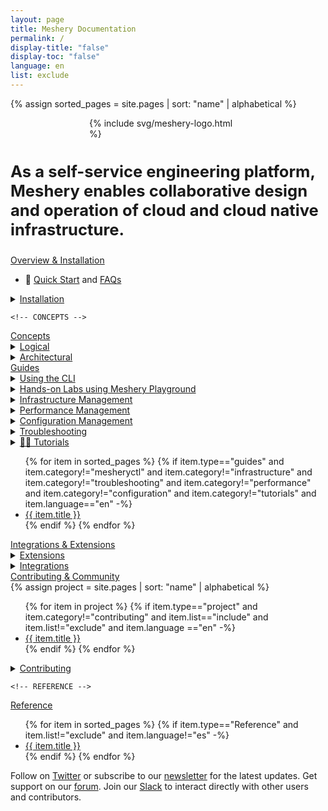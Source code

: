 ```yaml
---
layout: page
title: Meshery Documentation
permalink: /
display-title: "false"
display-toc: "false"
language: en
list: exclude
---
```


{% assign sorted_pages = site.pages | sort: "name" | alphabetical %}

<div style="display:grid; justify-items:center">
  <div style="align-self:center; margin-bottom:0px; margin-top:0px;padding-top:0px; padding-bottom:0px;width:clamp(170px, 50%, 800px);">
    {% include svg/meshery-logo.html %}
  </div>
  <h3 style="font-size:1.6rem">As a self-service engineering platform, Meshery enables collaborative design and operation of cloud and cloud native infrastructure.</h3>
</div>
<div class="flex flex-col--2 container">
  <!-- OVERVIEW -->
  <div class="section">
    <a href="{{ site.baseurl }}/project/overview">
        <div class="btn-primary">Overview & Installation</div>
    </a>
    <!-- <h6>Getting Started</h6> -->
    <ul>
        <!-- <li><a href="{{ site.baseurl }}/project">Project Overview</a></li> -->
        <li>🚀 <a href="{{ site.baseurl }}/installation/quick-start">Quick Start</a> and <a href="{{ site.baseurl }}/project/faq">FAQs</a></li>
        <!-- <li><a href="{{ site.baseurl }}/project">Essential Features</a></li>  -->
    </ul>
    <details>
      <summary>
        <p style="display:inline">
          <a href="{{ site.baseurl }}/installation/" class="text-black">Installation</a>
        </p>
      </summary>
      <ul class="section-title">
      {% assign sorted_installation = site.pages | where: "type","installation" %}
      {% for item in sorted_installation  %}
      {% if item.type=="installation" and item.list=="include" and item.language == "en" -%}
        <li><a href="{{ site.baseurl }}{{ item.url }}">{{ item.title }}</a>
        {% if item.abstract %}
          - {{ item.abstract }}
        {% endif %}
        </li>
        {% endif %}
      {% endfor %}
    </ul>
    </details>
  </div>

    <!-- CONCEPTS -->

  <div class="section">
    <a href="{{ site.baseurl }}/concepts">
        <div class="btn-primary">Concepts</div>
    </a>
   <!-- <h6><a href="{{ site.baseurl }}/concepts/logical" class="text-black section-title">Conceptual</a></h6>
     <ul>
      {% for item in sorted_pages %}
      {% if item.type=="concepts" and item.list!="exclude" and item.language!="es" -%}
        <li><a href="{{ site.baseurl }}{{ item.url }}">{{ item.title }}</a>
        </li>
        {% endif %}
      {% endfor %}
    </ul> -->
    <details>
      <summary>
        <p style="display:inline">
          <a href="{{ site.baseurl }}/concepts/logical" class="text-black">Logical</a>
        </p>
      </summary>
      <ul class="section-title">
        {% assign sorted_concepts = site.pages | where: "type","concepts" %}
        {% for item in sorted_concepts %}
        {% if item.type=="concepts" and item.language=="en" -%}
          <li><a href="{{ site.baseurl }}{{ item.url }}">{{ item.title }}</a>
          {% if item.abstract != " " %}
         -  {{ item.abstract }}
          {% endif %}
          </li>
          {% endif %}
        {% endfor %}
      </ul>
    </details>
    <details>
      <summary>
        <p style="display:inline">
          <a href="{{ site.baseurl }}/concepts/architecture" class="text-black section-title">Architectural</a>
        </p>
      </summary>
      <ul>
        {% assign sorted_components = site.pages | where: "type","components" %}
        {% for item in sorted_components %}
        {% if item.type=="components" and item.language=="en" -%}
          <li><a href="{{ site.baseurl }}{{ item.url }}">{{ item.title }}</a>
            {% if item.abstract != " " %}
            - {{ item.abstract }}
            {% endif %}
          </li>
        {% endif %}
        {% endfor %}
      </ul>
    </details>
  </div>
</div>

<div class="flex flex-col--2 container">

<!-- GUIDES -->
  <div class="section">
    <a href="{{ site.baseurl }}/guides">
        <div class="btn-primary">Guides</div>
    </a>
    <!-- <h6><a href="{{ site.baseurl }}/guides" class="text-black section-title">Guides</a></h6> -->
    <details>
      <summary>
        <p style="display:inline">
          <a href="{{ site.baseurl }}/guides/mesheryctl/" class="text-black">Using the CLI</a>
        </p>
      </summary>
      <ul class="section-title">
        {% assign sorted_mesheryctl = site.pages | where: "type","guides" %}
        {% for item in sorted_mesheryctl %}
        {% if item.type=="guides" and item.category=="mesheryctl" and item.language=="en" -%}
          <li><a href="{{ site.baseurl }}{{ item.url }}">{{ item.title }}</a>
          {% if item.abstract != " " %}
            - {{ item.abstract }}
          {% endif %}
          </li>
          {% endif %}
        {% endfor %}
      </ul>
    </details>
    <details>
      <summary>
        <p style="display:inline">
          <a href="{{ site.baseurl }}/guides/tutorials/" class="text-black">Hands-on Labs using Meshery Playground</a>
        </p>
      </summary>
      <ul class="section-title">
        {% assign sorted_tutorials = site.pages | where: "type","guides" %}
        {% for item in sorted_tutorials %}
        {% if item.type=="guides" and item.category=="tutorials" and item.language=="en" -%}
          <li><a href="{{ site.baseurl }}{{ item.url }}">{{ item.title }}</a>
          {% if item.abstract != " " %}
            - {{ item.abstract }}
          {% endif %}
          </li>
          {% endif %}
        {% endfor %}
      </ul>
    </details>
    <details>
      <summary>
        <p style="display:inline">
          <a href="{{ site.baseurl }}/guides/infrastructure-management" class="text-black">Infrastructure Management</a>
        </p>
      </summary>
      <ul class="section-title">
       {% assign sorted_infrastructure = site.pages | where: "type","guides" %}
          {% for item in sorted_infrastructure %}
          {% if item.type=="guides" and item.category=="infrastructure" and item.language=="en" -%}
            <li><a href="{{ site.baseurl }}{{ item.url }}">{{ item.title }}</a>
            {% if item.abstract != " " %}
              -  {{ item.abstract }}
            {% endif %}
            </li>
            {% endif %}
          {% endfor %}
      </ul>
    </details>
        <details>
      <summary>
        <p style="display:inline">
          <a href="{{ site.baseurl }}/guides/performance-management" class="text-black">Performance Management</a>
        </p>
      </summary>
      <ul class="section-title">
        {% assign performance = site.pages | where: "type","guides" %}
          {% for item in performance %}
          {% if item.type=="guides" and item.category=="performance" and item.language=="en" -%}
            <li><a href="{{ site.baseurl }}{{ item.url }}">{{ item.title }}</a>
            {% if item.abstract != " " %}
              - {{ item.abstract }}
            {% endif %}
            </li>
            {% endif %}
          {% endfor %}
      </ul>
    </details>
      <details>
      <summary>
        <p style="display:inline">
          <a href="{{ site.baseurl }}/guides/infrastructure-management" class="text-black">Configuration Management</a>
        </p>
      </summary>
      <ul class="section-title">
        {% assign configuration = site.pages | where: "type","guides" %}
          {% for item in configuration %}
          {% if item.type=="guides" and item.category=="configuration" and item.language=="en" -%}
            <li><a href="{{ site.baseurl }}{{ item.url }}">{{ item.title }}</a>
            {% if item.abstract != " " %}
            -  {{ item.abstract }}
            {% endif %}
            </li>
            {% endif %}
          {% endfor %}
      </ul>
    </details>  
    <details>
      <summary>
        <p style="display:inline">
          <a href="{{ site.baseurl }}/guides/infrastructure-management" class="text-black">Troubleshooting</a>
        </p>
      </summary>
      <ul class="section-title">
          {% assign troubleshooting = site.pages | where: "category","troubleshooting" %}
          {% for item in troubleshooting %}
          {% if item.type=="guides" and item.category=="troubleshooting" and item.language=="en" -%}
            <li><a href="{{ site.baseurl }}{{ item.url }}">{{ item.title }}</a>
            {% if item.abstract != " " %}
              -  {{ item.abstract }}
            {% endif %}
            </li>
            {% endif %}
          {% endfor %}
      </ul>
    </details>
    <details>
      <summary>
        <p style="display:inline">
          <a href="{{ site.baseurl }}/guides/infrastructure-management" class="text-black">🧑‍🔬 Tutorials</a>
        </p>
      </summary>
      <ul class="section-title">
          {% assign tutorials = site.pages | where: "category","tutorials" %}
          {% for item in tutorials %}
          {% if item.type=="guides" and item.category=="tutorials" and item.language=="en" -%}
            <li><a href="{{ site.baseurl }}{{ item.url }}">{{ item.title }}</a>
            {% if item.abstract != " " %}
              -  {{ item.abstract }}
            {% endif %}
            </li>
            {% endif %}
          {% endfor %}
      </ul>
    </details>
    <ul>
      {% for item in sorted_pages %}
      {% if item.type=="guides" and item.category!="mesheryctl" and item.category!="infrastructure" and item.category!="troubleshooting" and item.category!="performance" and item.category!="configuration" and item.category!="tutorials" and item.language=="en" -%}
        <li><a href="{{ site.baseurl }}{{ item.url }}">{{ item.title }}</a>
        </li>
        {% endif %}
      {% endfor %}
    </ul>
    <!-- <h6><a href="{{ site.baseurl }}/service-meshes" class="text-black section-title">Service Mesh Specific Management</a></h6> -->
    <!-- <ul>
      {% for item in sorted_pages %}
      {% if item.type=="service-mesh" and item.list!="exclude" and item.language!="es"  -%}
        <li><a href="{{ site.baseurl }}{{ item.url }}">{{ item.title }}</a>
        </li>
        {% endif %}
      {% endfor %}
      {% for adapter in site.adapters -%}
      {% if adapter.project_status -%}
        <li><img src="{{ adapter.image }}" style="width:20px;height:20px; transform:translateY(5px)"/> <a href="{{ site.baseurl }}{{ adapter.url }}">{{ adapter.name }}</a></li>
      {% endif -%}
      {% endfor %}
    </ul> -->
  </div>

  <!-- Extensions -->
  <div class="section">
    <a href="{{ site.baseurl }}/extensibility">
        <div class="btn-primary">Integrations & Extensions</div>
    </a>
    <!-- <h6><a href="{{ site.baseurl }}/extensions" class="text-black section-title">Extensions</a></h6> -->
        <details>
      <summary>
        <p style="display:inline">
          <a href="{{ site.baseurl }}/extensibility/extensions" class="text-black">Extensions</a>
        </p>
      </summary>
      <ul class="section-title">
        {% assign sorted_extensions = site.pages | where: "type","extensions" %}
        {% for item in sorted_extensions %}
        {% if item.type=="extensions" and item.language=="en" -%}
          <li><a href="{{ site.baseurl }}{{ item.url }}">{{ item.title }}</a>
          {% if item.abstract != " " %}
            - {{ item.abstract }}
          {% endif %}
          </li>
          {% endif %}
        {% endfor %}
      </ul>
    </details>
    <details>
      <summary>
        <p style="display:inline">
          <a href="{{ site.baseurl }}/extensibility/integrations" class="text-black">Integrations</a>
        </p>
      </summary>
      <ul class="section-title">
        {% assign sorted_ints = site.models | sort: "name" | alphabetical %}
        <ul><li>
        See all <a href="{{site.baseurl}}/extensibility/integrations" >{{ sorted_ints | size }} integations</a></li></ul>
        {% for item in sorted_ints %}
        {% if item.type=="extensibility" and item.category=="integration" and item.language=="en" -%}
          <li><a href="{{ site.baseurl }}{{ item.url }}">{{ item.title }}</a>
          {% if item.abstract != " " %}
            - {{ item.abstract }}
          {% endif %}
          </li>
          {% endif %}
        {% endfor %}
      </ul>
    </details>
  </div>
   
</div>
<div class="flex flex-col--2 container">

  <!-- PROJECT 
  <div class="section">
    <a href="{{ site.baseurl }}/project/overview">
        <div class="btn-primary">Project</div>
    </a>
    <!-- <h6><a href="{{ site.baseurl }}/tasks" class="text-black section-title">Cloud Native Management</a></h6> 
    {% assign project = site.pages | sort: "name" | alphabetical %}
    <ul>
      {% for item in project %}
      {% if item.type=="project" and item.category!="contributing" and item.list=="include" and  item.list!="exclude" and item.language =="en" -%}
        <li><a href="{{ site.baseurl }}{{ item.url }}">{{ item.title }}</a>
        </li>
        {% endif %}
      {% endfor %}
    </ul>

  </div> -->
   <!-- CONTRIBUTING -->

  <div class="section">
    <a href="{{ site.baseurl }}/project">
        <div class="btn-primary">Contributing & Community</div>
    </a>
    <!-- <h6><a href="{{ site.baseurl }}/tasks" class="text-black section-title">Cloud Native Management</a></h6> -->
    <!-- <a href="{{ site.baseurl }}/project/community" class="text-black">Community</a> -->
      <!-- PROJECT -->
    {% assign project = site.pages | sort: "name" | alphabetical %}
    <ul>
      {% for item in project %}
      {% if item.type=="project" and item.category!="contributing" and item.list=="include" and  item.list!="exclude" and item.language =="en" -%}
        <li><a href="{{ site.baseurl }}{{ item.url }}">{{ item.title }}</a>
        </li>
        {% endif %}
      {% endfor %}
    </ul>
      <!-- CONTRIBUTING -->
    <details>
      <summary>
        <p style="display:inline">
          <a href="{{ site.baseurl }}/project/contributing" class="text-black">Contributing</a>
        </p>
      </summary>
      <ul class="section-title">
       {% assign contributing = site.pages | where: "category","contributing" %}
          {% for item in contributing %}
          {% if item.category=="contributing" and item.language=="en" -%}
            <li><a href="{{ site.baseurl }}{{ item.url }}">{{ item.title }}</a>
            {% if item.abstract != " " %}
              - {{ item.abstract }}
            {% endif %}
            </li>
            {% endif %}
          {% endfor %}
      </ul>
    </details>
  </div>

    <!-- REFERENCE -->

  <div class="section">
  <a href="{{ site.baseurl }}/installation/quick-start">
        <div class="btn-primary">Reference</div>
    </a>
    <!-- <h6><a href="{{ site.baseurl }}/reference" class="text-black section-title">Reference</a></h6> -->
    <ul>
        {% for item in sorted_pages %}
        {% if item.type=="Reference" and item.list!="exclude"  and item.language!="es"  -%}
          <li><a href="{{ site.baseurl }}{{ item.url }}">{{ item.title }}</a>
          </li>
          {% endif %}
        {% endfor %}
      </ul>
    </div>

</div>

<p width="100%">Follow on <a href="https://twitter.com/mesheryio">Twitter</a> or subscribe to our <a href="https://meshery.io/subscribe">newsletter</a> for the latest updates. Get support on our <a href="http://discuss.meshery.io">forum</a>. Join our <a href="https://slack.meshery.io">Slack</a> to interact directly with other users and contributors.</p>
